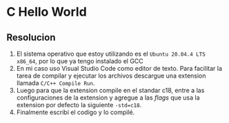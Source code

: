 # C Hello World

## Resolucion

1. El sistema operativo que estoy utilizando es el `Ubuntu 20.04.4 LTS x86_64`, por lo que ya tengo instalado el GCC
2. En mi caso uso Visual Studio Code como editor de texto. Para facilitar la tarea de compilar y ejecutar los archivos descargue una extension llamada `C/C++ Compile Run`.
3. Luego para que la extension compile en el standar c18, entre a las configuraciones de la extension y agregue a las *flags* que usa la extension por defecto la siguiente `-std=c18`.
4. Finalmente escribí el codigo y lo compilé.
